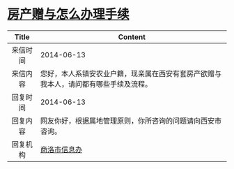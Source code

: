 # <a href="http://www.shangluo.gov.cn/zmhd/ldxxxx.jsp?urltype=leadermail.LeaderMailContentUrl&wbtreeid=1112&leadermailid=2532">房产赠与怎么办理手续</a>
| Title |                         Content                          |
|:-----:|----------------------------------------------------------|
| 来信时间  | 2014-06-13                                               |
| 来信内容  | 您好，本人系镇安农业户籍，现亲属在西安有套房产欲赠与我本人，请问都有哪些手续及流程。               |
| 回复时间  | 2014-06-13                                               |
| 回复内容  | 网友你好，根据属地管理原则，你所咨询的问题请向西安市咨询。                            |
| 回复机构  | <a href="../../categories/agencies/商洛市信息办.md">商洛市信息办</a> |